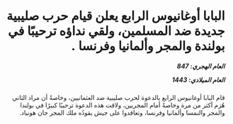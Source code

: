 <h1 dir="rtl">البابا أوغانيوس الرابع يعلن قيام حرب صليبية جديدة ضد المسلمين، ولقي نداؤه ترحيبًا في بولندة والمجر وألمانيا وفرنسا  .</h1>

<h5 dir="rtl">العام الهجري:  847

العام الميلادي: 1443

</h5>

<p dir="rtl">قام البابا أوغانيوس الرابع بالدعوة لحرب صليبية ضد العثمانيين، وخاصةً أن مراد الثاني هُزم أكثر من مرة وخاصةً أمام المجريين، ولاقت هذه الدعوة ترحيبًا كبيرًا في بولندا والمجر والنمسا وألمانيا وفرنسا، وتعاقدوا على جيش يقودُه ملك المجر جان هونياد.</p></br>
